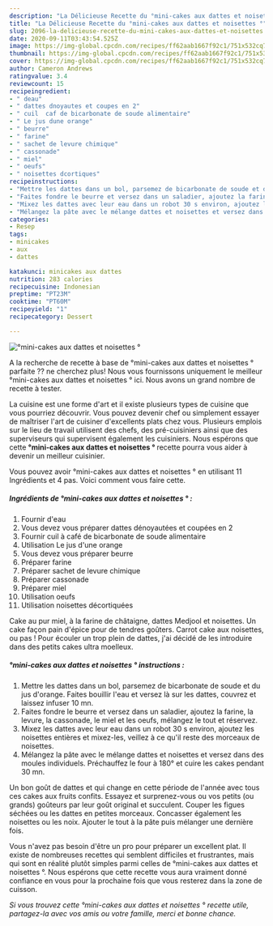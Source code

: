 ```yaml
---
description: "La Délicieuse Recette du °mini-cakes aux dattes et noisettes °"
title: "La Délicieuse Recette du °mini-cakes aux dattes et noisettes °"
slug: 2096-la-delicieuse-recette-du-mini-cakes-aux-dattes-et-noisettes
date: 2020-09-11T03:43:54.525Z
image: https://img-global.cpcdn.com/recipes/ff62aab1667f92c1/751x532cq70/mini-cakes-aux-dattes-et-noisettes-photo-principale-de-la-recette.jpg
thumbnail: https://img-global.cpcdn.com/recipes/ff62aab1667f92c1/751x532cq70/mini-cakes-aux-dattes-et-noisettes-photo-principale-de-la-recette.jpg
cover: https://img-global.cpcdn.com/recipes/ff62aab1667f92c1/751x532cq70/mini-cakes-aux-dattes-et-noisettes-photo-principale-de-la-recette.jpg
author: Cameron Andrews
ratingvalue: 3.4
reviewcount: 15
recipeingredient:
- " deau"
- " dattes dnoyautes et coupes en 2"
- " cuil  caf de bicarbonate de soude alimentaire"
- " Le jus dune orange"
- " beurre"
- " farine"
- " sachet de levure chimique"
- " cassonade"
- " miel"
- " oeufs"
- " noisettes dcortiques"
recipeinstructions:
- "Mettre les dattes dans un bol, parsemez de bicarbonate de soude et du jus d&#39;orange. Faites bouillir l&#39;eau et versez là sur les dattes, couvrez et laissez infuser 10 mn."
- "Faites fondre le beurre et versez dans un saladier, ajoutez la farine, la levure, la cassonade, le miel et les oeufs, mélangez le tout et réservez."
- "Mixez les dattes avec leur eau dans un robot 30 s environ, ajoutez les noisettes entières et mixez-les, veillez à ce qu&#39;il reste des morceaux de noisettes."
- "Mélangez la pâte avec le mélange dattes et noisettes et versez dans des moules individuels. Préchauffez le four à 180° et cuire les cakes pendant 30 mn."
categories:
- Resep
tags:
- minicakes
- aux
- dattes

katakunci: minicakes aux dattes 
nutrition: 283 calories
recipecuisine: Indonesian
preptime: "PT23M"
cooktime: "PT60M"
recipeyield: "1"
recipecategory: Dessert

---
```



![°mini-cakes aux dattes et noisettes °](https://img-global.cpcdn.com/recipes/ff62aab1667f92c1/751x532cq70/mini-cakes-aux-dattes-et-noisettes-photo-principale-de-la-recette.jpg)

A la recherche de recette à base de °mini-cakes aux dattes et noisettes ° parfaite ?? ne cherchez plus! Nous vous fournissons uniquement le meilleur °mini-cakes aux dattes et noisettes ° ici. Nous avons un grand nombre de recette à tester.

La cuisine est une forme d'art et il existe plusieurs types de cuisine que vous pourriez découvrir. Vous pouvez devenir chef ou simplement essayer de maîtriser l'art de cuisiner d'excellents plats chez vous. Plusieurs emplois sur le lieu de travail utilisent des chefs, des pré-cuisiniers ainsi que des superviseurs qui supervisent également les cuisiniers. Nous espérons que cette <strong> °mini-cakes aux dattes et noisettes ° </strong> recette pourra vous aider à devenir un meilleur cuisinier.

<!--inarticleads1-->

Vous pouvez avoir °mini-cakes aux dattes et noisettes ° en utilisant 11 Ingrédients et 4 pas. Voici comment vous faire cette.

##### Ingrédients de °mini-cakes aux dattes et noisettes ° :

1. Fournir  d&#39;eau
1. Vous devez vous préparer  dattes dénoyautées et coupées en 2
1. Fournir  cuil à café de bicarbonate de soude alimentaire
1. Utilisation  Le jus d&#39;une orange
1. Vous devez vous préparer  beurre
1. Préparer  farine
1. Préparer  sachet de levure chimique
1. Préparer  cassonade
1. Préparer  miel
1. Utilisation  oeufs
1. Utilisation  noisettes décortiquées


Cake au pur miel, à la farine de châtaigne, dattes Medjool et noisettes. Un cake façon pain d&#39;épice pour de tendres goûters. Carrot cake aux noisettes, ou pas ! Pour écouler un trop plein de dattes, j&#39;ai décidé de les introduire dans des petits cakes ultra moelleux. 

<!--inarticleads2-->

##### °mini-cakes aux dattes et noisettes ° instructions :

1. Mettre les dattes dans un bol, parsemez de bicarbonate de soude et du jus d&#39;orange. Faites bouillir l&#39;eau et versez là sur les dattes, couvrez et laissez infuser 10 mn.
1. Faites fondre le beurre et versez dans un saladier, ajoutez la farine, la levure, la cassonade, le miel et les oeufs, mélangez le tout et réservez.
1. Mixez les dattes avec leur eau dans un robot 30 s environ, ajoutez les noisettes entières et mixez-les, veillez à ce qu&#39;il reste des morceaux de noisettes.
1. Mélangez la pâte avec le mélange dattes et noisettes et versez dans des moules individuels. Préchauffez le four à 180° et cuire les cakes pendant 30 mn.


Un bon goût de dattes et qui change en cette période de l&#39;année avec tous ces cakes aux fruits confits. Essayez et surprenez-vous ou vos petits (ou grands) goûteurs par leur goût original et succulent. Couper les figues séchées ou les dattes en petites morceaux. Concasser également les noisettes ou les noix. Ajouter le tout à la pâte puis mélanger une dernière fois. 

<!--inarticleads1-->

<p>
Vous n'avez pas besoin d'être un pro pour préparer un excellent plat. Il existe de nombreuses recettes qui semblent difficiles et frustrantes, mais qui sont en réalité plutôt simples parmi celles de °mini-cakes aux dattes et noisettes °. Nous espérons que cette recette vous aura vraiment donné confiance en vous pour la prochaine fois que vous resterez dans la zone de cuisson.
</p>

<p>
<i>Si vous trouvez cette °mini-cakes aux dattes et noisettes ° recette utile, partagez-la avec vos amis ou votre famille, merci et bonne chance.</i>
</p>
